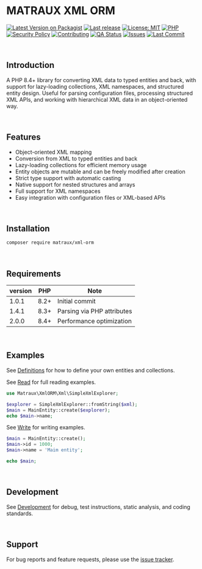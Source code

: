 # MATRAUX XML ORM
[![Latest Version on Packagist](https://img.shields.io/packagist/v/matraux/xml-orm.svg?logo=packagist&logoColor=white)](https://packagist.org/packages/matraux/xml-orm)
[![Last release](https://img.shields.io/github/v/release/matraux/xml-orm?display_name=tag&logo=github&logoColor=white)](https://github.com/matraux/xml-orm/releases)
[![License: MIT](https://img.shields.io/badge/license-MIT-blue.svg?logo=open-source-initiative&logoColor=white)](LICENSE)
[![PHP](https://img.shields.io/badge/PHP-8.4+-blue.svg?logo=php&logoColor=white)](https://php.net)
[![Security Policy](https://img.shields.io/badge/Security-Policy-blue?logo=bitwarden&logoColor=white)](./.github/SECURITY.md)
[![Contributing](https://img.shields.io/badge/Contributing-Disabled-lightgrey?logo=github&logoColor=white)](CONTRIBUTING.md)
[![QA Status](https://img.shields.io/github/actions/workflow/status/matraux/xml-orm/qa.yml?label=Quality+Assurance&logo=checkmarx&logoColor=white)](https://github.com/matraux/xml-orm/actions/workflows/qa.yml)
[![Issues](https://img.shields.io/github/issues/matraux/xml-orm?logo=github&logoColor=white)](https://github.com/matraux/xml-orm/issues)
[![Last Commit](https://img.shields.io/github/last-commit/matraux/xml-orm?logo=git&logoColor=white)](https://github.com/matraux/xml-orm/commits)

<br>

## Introduction
A PHP 8.4+ library for converting XML data to typed entities and back, with support for lazy-loading collections, XML namespaces, and structured entity design.
Useful for parsing configuration files, processing structured XML APIs, and working with hierarchical XML data in an object-oriented way.


<br>

## Features
- Object-oriented XML mapping
- Conversion from XML to typed entities and back
- Lazy-loading collections for efficient memory usage
- Entity objects are mutable and can be freely modified after creation
- Strict type support with automatic casting
- Native support for nested structures and arrays
- Full support for XML namespaces
- Easy integration with configuration files or XML-based APIs

<br>

## Installation
```bash
composer require matraux/xml-orm
```

<br>

## Requirements
| version | PHP | Note
|----|---|---
| 1.0.1 | 8.2+ | Initial commit
| 1.4.1 | 8.3+ | Parsing via PHP attributes
| 2.0.0 | 8.4+ | Performance optimization

<br>

## Examples
See [Definitions](./docs/Definitions.md)  for how to define your own entities and collections.

See [Read](./docs/Read.md) for full reading examples.
```php
use Matraux\XmlORM\Xml\SimpleXmlExplorer;

$explorer = SimpleXmlExplorer::fromString($xml);
$main = MainEntity::create($explorer);
echo $main->name;
```

See [Write](./docs/Write.md) for writing examples.
```php
$main = MainEntity::create();
$main->id = 1000;
$main->name = 'Maim entity';

echo $main;
```

<br>

## Development
See [Development](./docs/Development.md) for debug, test instructions, static analysis, and coding standards.

<br>

## Support
For bug reports and feature requests, please use the [issue tracker](https://github.com/matraux/xml-orm/issues).